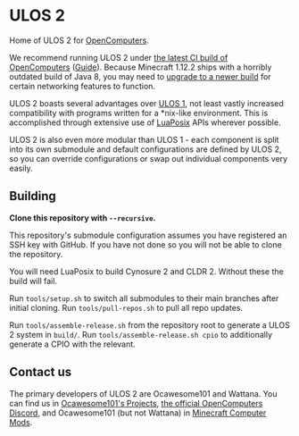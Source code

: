 # ULOS 2

Home of ULOS 2 for [OpenComputers]().

We recommend running ULOS 2 under [the latest CI build of OpenComputers](https://ci.cil.li/job/OpenComputers-MC1.12/) ([Guide](https://www.youtube.com/watch?v=F3IjiOnIpJM)).  Because Minecraft 1.12.2 ships with a horribly outdated build of Java 8, you may need to [upgrade to a newer build](https://www.youtube.com/watch?v=fZ2QIarg_c8) for certain networking features to function.

ULOS 2 boasts several advantages over [ULOS 1](https://github.com/ocawesome101/oc-ulos), not least vastly increased compatibility with programs written for a \*nix-like environment.  This is accomplished through extensive use of [LuaPosix](https://luaposix.github.io/luaposix/index.html) APIs wherever possible.

ULOS 2 is also even more modular than ULOS 1 - each component is split into its own submodule and default configurations are defined by ULOS 2, so you can override configurations or swap out individual components very easily.

## Building

**Clone this repository with `--recursive`.**

This repository's submodule configuration assumes you have registered an SSH key with GitHub.  If you have not done so you will not be able to clone the repository.

You will need LuaPosix to build Cynosure 2 and CLDR 2.  Without these the build will fail.

Run `tools/setup.sh` to switch all submodules to their main branches after initial cloning.  Run `tools/pull-repos.sh` to pull all repo updates.

Run `tools/assemble-release.sh` from the repository root to generate a ULOS 2 system in `build/`.  Run `tools/assemble-release.sh cpio` to additionally generate a CPIO with the relevant.

## Contact us

The primary developers of ULOS 2 are Ocawesome101 and Wattana.  You can find us in [Ocawesome101's Projects](https://discord.gg/fMBMqTGGXB), [the official OpenComputers Discord](https://discord.gg/bYqKv7h), and Ocawesome101 (but not Wattana) in [Minecraft Computer Mods](https://discord.gg/mxdG5mckkY).
